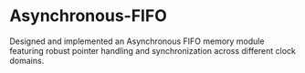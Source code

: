 # Asynchronous-FIFO
Designed and implemented an Asynchronous FIFO memory module featuring robust pointer handling and
synchronization across different clock domains.
